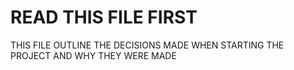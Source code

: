 # READ THIS FILE FIRST

 THIS FILE OUTLINE THE DECISIONS MADE WHEN STARTING THE PROJECT AND WHY THEY WERE MADE
